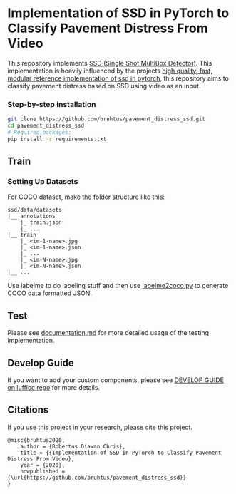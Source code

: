 # Implementation of SSD in PyTorch to Classify Pavement Distress From Video

This repository implements [SSD (Single Shot MultiBox Detector)](https://arxiv.org/abs/1512.02325). This implementation is heavily influenced by the projects [high quality, fast, modular reference implementation of ssd in pytorch](https://github.com/lufficc/SSD), this repository aims to classify pavement distress based on SSD using video as an input.

### Step-by-step installation

```bash
git clone https://github.com/bruhtus/pavement_distress_ssd.git
cd pavement_distress_ssd
# Required packages:
pip install -r requirements.txt
```


## Train

### Setting Up Datasets

For COCO dataset, make the folder structure like this:
```
ssd/data/datasets
|__ annotations
    |_ train.json
    |_ ...
|__ train
    |_ <im-1-name>.jpg
    |_ <im-1-name>.json
    |_ ...
    |_ <im-N-name>.jpg
    |_ <im-N-name>.json
|__ ...
```
Use labelme to do labeling stuff and then use [labelme2coco.py](github.com/Tony607/labelme2coco) to generate COCO data formatted JSON.

## Test
Please see [documentation.md](documentation.md) for more detailed usage of the testing implementation.

## Develop Guide

If you want to add your custom components, please see [DEVELOP GUIDE on lufficc repo](github.com/lufficc/SSD/blob/master/DEVELOP_GUIDE.md) for more details.

## Citations
If you use this project in your research, please cite this project.
```text
@misc{bruhtus2020,
    author = {Robertus Diawan Chris},
    title = {{Implementation of SSD in PyTorch to Classify Pavement Distress From Video},
    year = {2020},
    howpublished = {\url{https://github.com/bruhtus/pavement_distress_ssd}}
}
```
